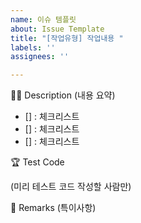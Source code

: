 ```yaml
---
name: 이슈 템플릿
about: Issue Template
title: "[작업유형] 작업내용 "
labels: ''
assignees: ''

---
```


🤷‍♂️ Description
(내용 요약)

- [] : 체크리스트
- [] : 체크리스트
- [] : 체크리스트

🏆 Test Code

(미리 테스트 코드 작성할 사람만)

📒 Remarks
(특이사항)
